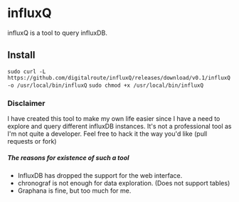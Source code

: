 # influxQ
influxQ is a tool to query influxDB.

## Install
`sudo curl -L https://github.com/digitalroute/influxQ/releases/download/v0.1/influxQ -o /usr/local/bin/influxQ`
`sudo chmod +x /usr/local/bin/influxQ`

### Disclaimer
I have created this tool to make my own life easier since I have a need to explore and query different influxDB instances.
It's not a professional tool as I'm not quite a developer.
Feel free to hack it the way you'd like (pull requests or fork)

##### The reasons for existence of such a tool
* InfluxDB has dropped the support for the web interface.
* chronograf is not enough for data exploration. (Does not support tables)
* Graphana is fine, but too much for me.


